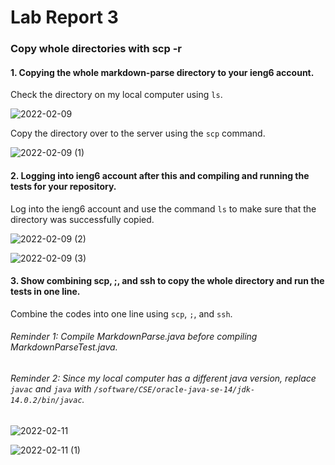 # Lab Report 3 #
### Copy whole directories with scp -r
#### 1. Copying the whole markdown-parse directory to your ieng6 account.
Check the directory on my local computer using `ls`.

![2022-02-09](https://user-images.githubusercontent.com/97484123/153463515-fa872c9c-6609-4fdc-adc7-427bcdc81427.png)

Copy the directory over to the server using the `scp` command.

![2022-02-09 (1)](https://user-images.githubusercontent.com/97484123/153463111-6d66903c-d28c-43e3-a5ad-b00bda998d38.png)

#### 2. Logging into ieng6 account after this and compiling and running the tests for your repository.
Log into the ieng6 account and use the command `ls` to make sure that the directory was successfully copied.

![2022-02-09 (2)](https://user-images.githubusercontent.com/97484123/153463382-aca560cc-a378-4943-aa2a-5caeb04803be.png)

![2022-02-09 (3)](https://user-images.githubusercontent.com/97484123/153463394-720be6c6-ce5c-4666-91a0-9ede0554b0e2.png)

#### 3. Show combining scp, ;, and ssh to copy the whole directory and run the tests in one line.
Combine the codes into one line using `scp`, `;`, and `ssh`.
###### Reminder 1: Compile MarkdownParse.java before compiling MarkdownParseTest.java.
###### Reminder 2: Since my local computer has a different java version, replace `javac` and `java` with `/software/CSE/oracle-java-se-14/jdk-14.0.2/bin/javac`. 

![2022-02-11](https://user-images.githubusercontent.com/97484123/153645901-adcf5c1d-34a2-4364-a94f-bc3f7a3a1e31.png)

![2022-02-11 (1)](https://user-images.githubusercontent.com/97484123/153645984-72833339-7e15-4962-8ab4-c5704d6af057.png)
